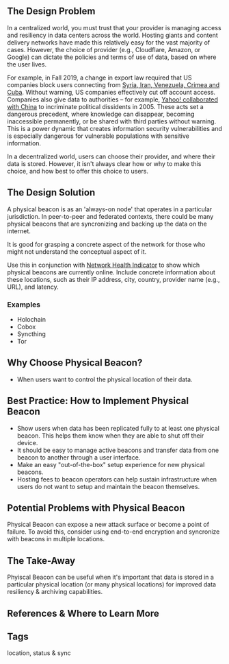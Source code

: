 ## The Design Problem 

In a centralized world, you must trust that your provider is managing 
access and resiliency in data centers across the world. Hosting giants and
content delivery networks have made this relatively easy for the vast majority
of cases. However, the choice of provider (e.g., Cloudflare, Amazon, or
Google) can dictate the policies and terms of use of data, based on where the
user lives.

For example, in Fall 2019, a change in export law required that US companies
block users connecting from [Syria, Iran, Venezuela, Crimea and
Cuba](https://techcrunch.com/2019/07/29/github-ban-sanctioned-countries).
Without warning, US companies effectively cut off account access.  Companies
also give data to authorities – for example, [Yahoo!  collaborated with
China](https://www.theguardian.com/world/2013/sep/08/chinese-activist-yahoo-email-freed)
to incriminate political dissidents in 2005. These acts set
a dangerous precedent, where knowledge can disappear, becoming inaccessible
permanently, or be shared with third parties without warning. This is a power
dynamic that creates information security vulnerabilities and is especially
dangerous for vulnerable populations with sensitive information. 

In a decentralized world, users can choose their provider, and where their data
is stored. However, it isn't always clear how or why to make this choice, and
how best to offer this choice to users.

## The Design Solution 

A physical beacon is as an 'always-on node' that operates in a particular
jurisdiction. In peer-to-peer and federated contexts, there could be many
physical beacons that are syncronizing and backing up the data on the internet. 

It is good for grasping a concrete aspect of the network for those who might
not understand the conceptual aspect of it. 

Use this in conjunction with [Network Health
Indicator](network-health-indicator.md) to show which physical beacons are
currently online. Include concrete information about these locations, such as
their IP address, city, country, provider name (e.g., URL), and latency.

### Examples 

- Holochain
- Cobox
- Syncthing
- Tor

## Why Choose Physical Beacon? 

- When users want to control the physical location of their data. 

## Best Practice: How to Implement Physical Beacon

- Show users when data has been replicated fully to at least one physical beacon. This helps them know when they are able to shut off their device. 
- It should be easy to manage active beacons and transfer data from one beacon to another through a user interface.
- Make an easy "out-of-the-box" setup experience for new physical beacons.
- Hosting fees to beacon operators can help sustain infrastructure when users
  do not want to setup and maintain the beacon themselves.

## Potential Problems with Physical Beacon

Physical Beacon can expose a new attack surface or become a point of failure.
To avoid this, consider using end-to-end encryption and syncronize with beacons
in multiple locations.

## The Take-Away

Phyiscal Beacon can be useful when it's important that data is stored in
a particular physical location (or many physical locations) for improved data
resiliency & archiving capabilities.

## References & Where to Learn More 

## Tags

location, status & sync
